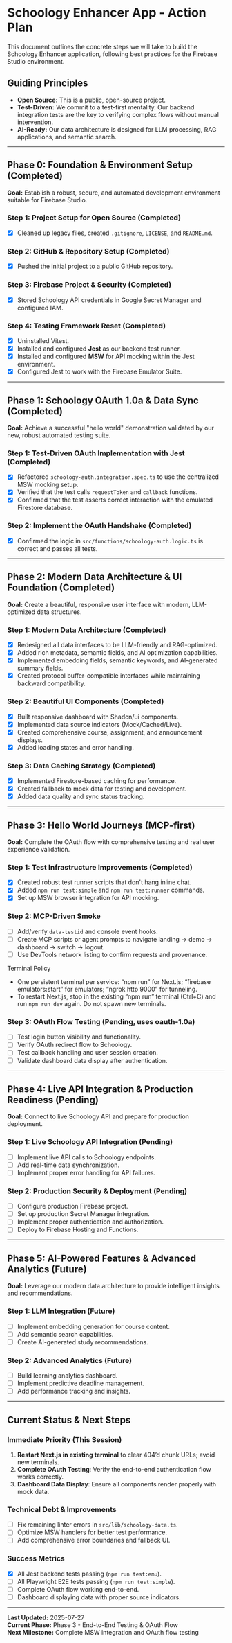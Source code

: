 # Schoology Enhancer App - Action Plan

This document outlines the concrete steps we will take to build the Schoology Enhancer application, following best practices for the Firebase Studio environment.

## Guiding Principles

- **Open Source:** This is a public, open-source project.
- **Test-Driven:** We commit to a test-first mentality. Our backend integration tests are the key to verifying complex flows without manual intervention.
- **AI-Ready:** Our data architecture is designed for LLM processing, RAG applications, and semantic search.

---

## **Phase 0: Foundation & Environment Setup (Completed)**

**Goal:** Establish a robust, secure, and automated development environment suitable for Firebase Studio.

### **Step 1: Project Setup for Open Source (Completed)**

- [x] Cleaned up legacy files, created `.gitignore`, `LICENSE`, and `README.md`.

### **Step 2: GitHub & Repository Setup (Completed)**

- [x] Pushed the initial project to a public GitHub repository.

### **Step 3: Firebase Project & Security (Completed)**

- [x] Stored Schoology API credentials in Google Secret Manager and configured IAM.

### **Step 4: Testing Framework Reset (Completed)**

- [x] Uninstalled Vitest.
- [x] Installed and configured **Jest** as our backend test runner.
- [x] Installed and configured **MSW** for API mocking within the Jest environment.
- [x] Configured Jest to work with the Firebase Emulator Suite.

---

## **Phase 1: Schoology OAuth 1.0a & Data Sync (Completed)**

**Goal:** Achieve a successful "hello world" demonstration validated by our new, robust automated testing suite.

### **Step 1: Test-Driven OAuth Implementation with Jest (Completed)**

- [x] Refactored `schoology-auth.integration.spec.ts` to use the centralized MSW mocking setup.
- [x] Verified that the test calls `requestToken` and `callback` functions.
- [x] Confirmed that the test asserts correct interaction with the emulated Firestore database.

### **Step 2: Implement the OAuth Handshake (Completed)**

- [x] Confirmed the logic in `src/functions/schoology-auth.logic.ts` is correct and passes all tests.

---

## **Phase 2: Modern Data Architecture & UI Foundation (Completed)**

**Goal:** Create a beautiful, responsive user interface with modern, LLM-optimized data structures.

### **Step 1: Modern Data Architecture (Completed)**

- [x] Redesigned all data interfaces to be LLM-friendly and RAG-optimized.
- [x] Added rich metadata, semantic fields, and AI optimization capabilities.
- [x] Implemented embedding fields, semantic keywords, and AI-generated summary fields.
- [x] Created protocol buffer-compatible interfaces while maintaining backward compatibility.

### **Step 2: Beautiful UI Components (Completed)**

- [x] Built responsive dashboard with Shadcn/ui components.
- [x] Implemented data source indicators (Mock/Cached/Live).
- [x] Created comprehensive course, assignment, and announcement displays.
- [x] Added loading states and error handling.

### **Step 3: Data Caching Strategy (Completed)**

- [x] Implemented Firestore-based caching for performance.
- [x] Created fallback to mock data for testing and development.
- [x] Added data quality and sync status tracking.

---

## **Phase 3: Hello World Journeys (MCP-first)**

**Goal:** Complete the OAuth flow with comprehensive testing and real user experience validation.

### **Step 1: Test Infrastructure Improvements (Completed)**

- [x] Created robust test runner scripts that don't hang inline chat.
- [x] Added `npm run test:simple` and `npm run test:runner` commands.
- [x] Set up MSW browser integration for API mocking.

### **Step 2: MCP-Driven Smoke**

- [ ] Add/verify `data-testid` and console event hooks.
- [ ] Create MCP scripts or agent prompts to navigate landing → demo → dashboard → switch → logout.
- [ ] Use DevTools network listing to confirm requests and provenance.

Terminal Policy

- One persistent terminal per service: “npm run” for Next.js; “firebase emulators:start” for emulators; “ngrok http 9000” for tunneling.
- To restart Next.js, stop in the existing “npm run” terminal (Ctrl+C) and run `npm run dev` again. Do not spawn new terminals.

### **Step 3: OAuth Flow Testing (Pending, uses oauth-1.0a)**

- [ ] Test login button visibility and functionality.
- [ ] Verify OAuth redirect flow to Schoology.
- [ ] Test callback handling and user session creation.
- [ ] Validate dashboard data display after authentication.

---

## **Phase 4: Live API Integration & Production Readiness (Pending)**

**Goal:** Connect to live Schoology API and prepare for production deployment.

### **Step 1: Live Schoology API Integration (Pending)**

- [ ] Implement live API calls to Schoology endpoints.
- [ ] Add real-time data synchronization.
- [ ] Implement proper error handling for API failures.

### **Step 2: Production Security & Deployment (Pending)**

- [ ] Configure production Firebase project.
- [ ] Set up production Secret Manager integration.
- [ ] Implement proper authentication and authorization.
- [ ] Deploy to Firebase Hosting and Functions.

---

## **Phase 5: AI-Powered Features & Advanced Analytics (Future)**

**Goal:** Leverage our modern data architecture to provide intelligent insights and recommendations.

### **Step 1: LLM Integration (Future)**

- [ ] Implement embedding generation for course content.
- [ ] Add semantic search capabilities.
- [ ] Create AI-generated study recommendations.

### **Step 2: Advanced Analytics (Future)**

- [ ] Build learning analytics dashboard.
- [ ] Implement predictive deadline management.
- [ ] Add performance tracking and insights.

---

## **Current Status & Next Steps**

### **Immediate Priority (This Session)**

1. **Restart Next.js in existing terminal** to clear 404’d chunk URLs; avoid new terminals.
2. **Complete OAuth Testing**: Verify the end-to-end authentication flow works correctly.
3. **Dashboard Data Display**: Ensure all components render properly with mock data.

### **Technical Debt & Improvements**

- [ ] Fix remaining linter errors in `src/lib/schoology-data.ts`.
- [ ] Optimize MSW handlers for better test performance.
- [ ] Add comprehensive error boundaries and fallback UI.

### **Success Metrics**

- [x] All Jest backend tests passing (`npm run test:emu`).
- [ ] All Playwright E2E tests passing (`npm run test:simple`).
- [ ] Complete OAuth flow working end-to-end.
- [ ] Dashboard displaying data with proper source indicators.

---

**Last Updated:** 2025-07-27  
**Current Phase:** Phase 3 - End-to-End Testing & OAuth Flow  
**Next Milestone:** Complete MSW integration and OAuth flow testing

